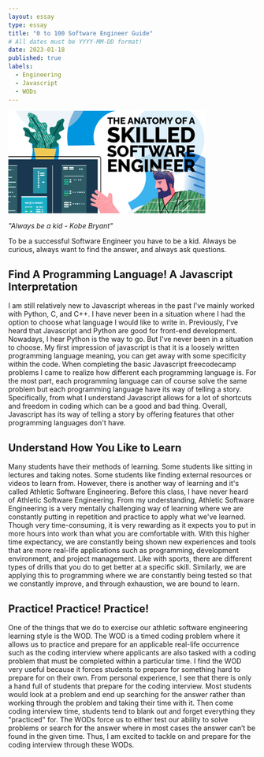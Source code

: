 ```yaml
---
layout: essay
type: essay
title: "0 to 100 Software Engineer Guide"
# All dates must be YYYY-MM-DD format!
date: 2023-01-18
published: true
labels:
  - Engineering
  - Javascript
  - WODs
---
```


<img width="400px" class="rounded float-start pe-4" src="../img/Banner_The-Anatomy-of-A-Skilled-Software-Engineer.png">

*"Always be a kid - Kobe Bryant"*

To be a successful Software Engineer you have to be a kid. Always be curious, always want to find the answer, and always ask questions. 


## Find A Programming Language! A Javascript Interpretation
I am still relatively new to Javascript whereas in the past I've mainly worked with Python, C, and C++. I have never been in a situation where I had the option to choose what language I would like to write in. Previously, I've heard that Javascript and Python are good for front-end development. Nowadays, I hear Python is the way to go. But I've never been in a situation to choose. 
My first impression of javascript is that it is a loosely written programming language meaning, you can get away with some specificity within the code. When completing the basic Javascript freecodecamp problems I came to realize how different each programming language is. For the most part, each programming language can of course solve the same problem but each programming language have its way of telling a story. Specifically, from what I understand Javascript allows for a lot of shortcuts and freedom in coding which can be a good and bad thing. Overall, Javascript has its way of telling a story by offering features that other programming languages don't have.

## Understand How You Like to Learn
 Many students have their methods of learning. Some students like sitting in lectures and taking notes. Some students like finding external resources or videos to learn from. However, there is another way of learning and it's called Athletic Software Engineering. Before this class, I have never heard of Athletic Software Engineering. From my understanding, Athletic Software Engineering is a very mentally challenging way of learning where we are constantly putting in repetition and practice to apply what we've learned. Though very time-consuming, it is very rewarding as it expects you to put in more hours into work than what you are comfortable with. With this higher time expectancy, we are constantly being shown new experiences and tools that are more real-life applications such as programming, development environment, and project management. Like with sports, there are different types of drills that you do to get better at a specific skill. Similarly, we are applying this to programming where we are constantly being tested so that we constantly improve, and through exhaustion, we are bound to learn.

## Practice! Practice! Practice!
 One of the things that we do to exercise our athletic software engineering learning style is the WOD. The WOD is a timed coding problem where it allows us to practice and prepare for an applicable real-life occurrence such as the coding interview where applicants are also tasked with a coding problem that must be completed within a particular time. I find the WOD very useful because it forces students to prepare for something hard to prepare for on their own. From personal experience, I see that there is only a hand full of students that prepare for the coding interview. Most students would look at a problem and end up searching for the answer rather than working through the problem and taking their time with it. Then come coding interview time, students tend to blank out and forget everything they "practiced" for. The WODs force us to either test our ability to solve problems or search for the answer where in most cases the answer can’t be found in the given time. Thus, I am excited to tackle on and prepare for the coding interview through these WODs.


